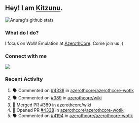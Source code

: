 ## Hey! I am [Kitzunu](https://Github.com/Kitzunu).

![Anurag's github stats](https://github-readme-stats.kitzunu.vercel.app/api?username=Kitzunu&show_icons=true)

### What do I do?

I focus on WoW Emulation at [AzerothCore](https://Github.com/AzerothCore). Come join us ;)

### Connect with me
[![](https://img.shields.io/badge/AzerothCore%20Discord-Connect%20with%20me!-green)](https://discord.com/invite/gkt4y2x)

### Recent Activity

<!--START_SECTION:activity-->
1. 🗣 Commented on [#4338](https://github.com/azerothcore/azerothcore-wotlk/issues/4338) in [azerothcore/azerothcore-wotlk](https://github.com/azerothcore/azerothcore-wotlk)
2. 🗣 Commented on [#389](https://github.com/azerothcore/wiki/issues/389) in [azerothcore/wiki](https://github.com/azerothcore/wiki)
3. 🎉 Merged PR [#389](https://github.com/azerothcore/wiki/pull/389) in [azerothcore/wiki](https://github.com/azerothcore/wiki)
4. 💪 Opened PR [#4338](https://github.com/azerothcore/azerothcore-wotlk/pull/4338) in [azerothcore/azerothcore-wotlk](https://github.com/azerothcore/azerothcore-wotlk)
5. 🗣 Commented on [#4194](https://github.com/azerothcore/azerothcore-wotlk/issues/4194) in [azerothcore/azerothcore-wotlk](https://github.com/azerothcore/azerothcore-wotlk)
<!--END_SECTION:activity-->

